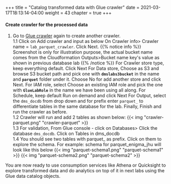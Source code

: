 +++
title = "Catalog transformed data with Glue crawler"
date = 2021-03-17T18:13:14-04:00
weight = 43
chapter = true
+++

#### Create crawler for the processed data
1.  Go to [Glue crawler](https://us-east-2.console.aws.amazon.com/glue/home?region=us-east-2#catalog:tab=crawlers) again to create another crawler.  
1.1 Click on Add crawler and input as below
    On Crawler info> Crawler name = `lab_parquet_crawler`. Click Next.
{{% notice info %}}
Screenshot is only for illustration purpose, the actual bucket name comes from the Cloudformation Outputs>Bucket name key's value as shown in previous database lab
{{% /notice %}}
    For Crawler store type, keep everything default. Click Next
    For Data store, Choose as S3 and browse S3 bucket path and pick one with **`dmslabs3bucket`** in the name and **`parquet`** folder under it. Choose No for add another store and click Next.
    For IAM role, select Choose an existing IAM role and pick the one with **`GlueLabRole`** in the name we have been using all along.
    For Schedule, keep default Run on demand and click Next
    For Output, select the `dms_docdb` from drop down and for prefix enter `parquet_` to differentiate tables in the same database for the lab.
    Finally, Finish and run the crawler as before.   
1.2 Crawler will run and add 2 tables as shown below:
    {{< img "crawler-parquet.png" "crawler-parquet" >}}   
1.3 For validation, From Glue console - click on Databases> Click the database `dms_docdb`. Click on Tables in dms_docdb  
1.4 You should see two tables with parquet_ as prefix. Click on them to explore the schema. For example: schema for parquet_enigma_jhu will look like this below 
    {{< img "parquet-schema1.png" "parquet-schema1" >}} 
    {{< img "parquet-schema2.png" "parquet-schema2" >}} 

You are now ready to use consumption services like Athena or Quicksight to explore transformed data and do analytics on top of it in next labs using the Glue data catalog objects.
